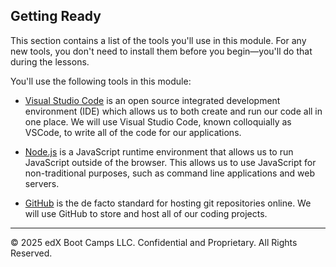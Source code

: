 ## Getting Ready

This section contains a list of the tools you'll use in this module. For any new tools, you don't need to install them before you begin&mdash;you'll do that during the lessons. 

You'll use the following tools in this module:

* [Visual Studio Code](https://code.visualstudio.com/) is an open source integrated development environment (IDE) which allows us to both create and run our code all in one place. We will use Visual Studio Code, known colloquially as VSCode, to write all of the code for our applications. 

* [Node.js](https://nodejs.org) is a JavaScript runtime environment that allows us to run JavaScript outside of the browser. This allows us to use JavaScript for non-traditional purposes, such as command line applications and web servers.

* [GitHub](https://github.com/) is the de facto standard for hosting git repositories online.  We will use GitHub to store and host all of our coding projects. 

---

© 2025 edX Boot Camps LLC. Confidential and Proprietary. All Rights Reserved.
